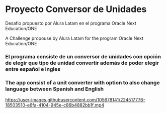 # Proyecto Conversor de Unidades

Desafio propuesto por Alura Latam en el programa Oracle Next Education/ONE

A Challenge propouse by Alura Latam for the program Oracle Next Education/ONE

### El programa consiste de un conversor de unidades con opción de elegir que tipo de unidad convertir además de poder elegir entre español e ingles 
### The app consist of a unit converter with option to also change language between Spanish and English




https://user-images.githubusercontent.com/105678141/224517776-18503510-e6fa-4104-945e-c86b4882bb1f.mp4

